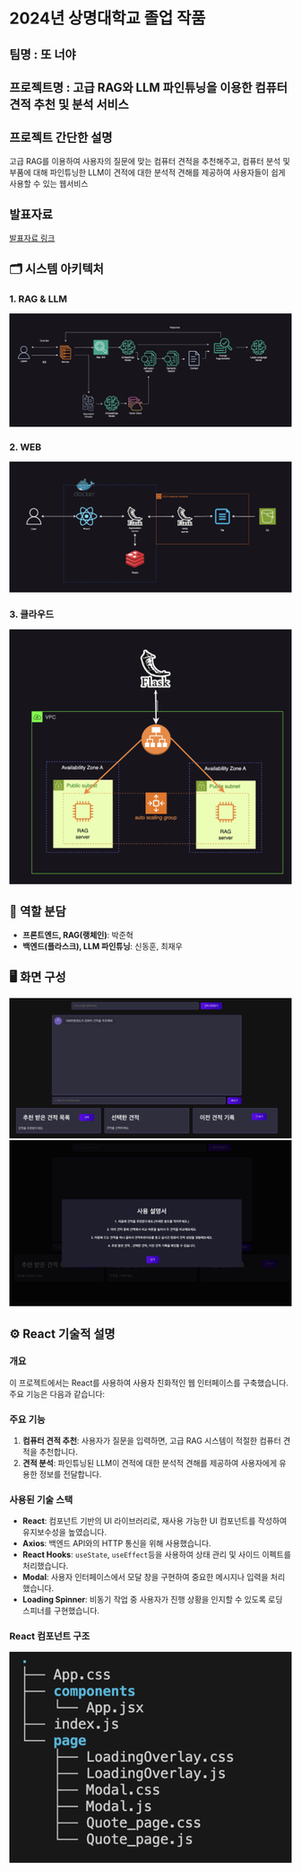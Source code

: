 # 2024년 상명대학교 졸업 작품

## 팀명 : 또 너야

## 프로젝트명 : 고급 RAG와 LLM 파인튜닝을 이용한 컴퓨터 견적 추천 및 분석 서비스

## 프로젝트 간단한 설명

고급 RAG를 이용하여 사용자의 질문에 맞는 컴퓨터 견적을 추천해주고, 컴퓨터 분석 및 부품에 대해 파인튜닝한 LLM이 견적에 대한 분석적 견해를 제공하여 사용자들이 쉽게 사용할 수 있는 웹서비스

## 발표자료

[발표자료 링크](https://www.canva.com/design/DAGFxJRxeDM/4zIwLJVxIgerQLW89zXZ6Q/edit)

## 🗂️ 시스템 아키텍처

### 1. RAG & LLM

![RAG&LLM](./이미지/아키텍처/LLM_RAG.png)

### 2. WEB

![WEB](./이미지/아키텍처/WEB.png)

### 3. 클라우드

![CLOUD](./이미지/아키텍처/클라우드.png)

## 🎨 역할 분담

- **프론트엔드, RAG(랭체인)**: 박준혁
- **백엔드(플라스크), LLM 파인튜닝**: 신동훈, 최재우

## 🖥️ 화면 구성

![견적추천받는사진](./이미지/화면구성/견적추천받는사진.png)
![사용설명서](./이미지/화면구성/사용설명서.png)

## ⚙️ React 기술적 설명

### 개요

이 프로젝트에서는 React를 사용하여 사용자 친화적인 웹 인터페이스를 구축했습니다. 주요 기능은 다음과 같습니다:

### 주요 기능

1. **컴퓨터 견적 추천**: 사용자가 질문을 입력하면, 고급 RAG 시스템이 적절한 컴퓨터 견적을 추천합니다.
2. **견적 분석**: 파인튜닝된 LLM이 견적에 대한 분석적 견해를 제공하여 사용자에게 유용한 정보를 전달합니다.

### 사용된 기술 스택

- **React**: 컴포넌트 기반의 UI 라이브러리로, 재사용 가능한 UI 컴포넌트를 작성하여 유지보수성을 높였습니다.
- **Axios**: 백엔드 API와의 HTTP 통신을 위해 사용했습니다.
- **React Hooks**: `useState`, `useEffect`등을 사용하여 상태 관리 및 사이드 이펙트를 처리했습니다.
- **Modal**: 사용자 인터페이스에서 모달 창을 구현하여 중요한 메시지나 입력을 처리했습니다.
- **Loading Spinner**: 비동기 작업 중 사용자가 진행 상황을 인지할 수 있도록 로딩 스피너를 구현했습니다.

### React 컴포넌트 구조

![components](./이미지/컴포넌트구조.png)
